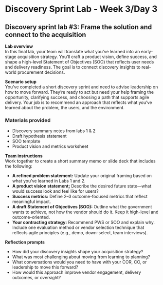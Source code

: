 # Discovery Sprint Lab \- Week 3/Day 3

## Discovery sprint lab \#3: Frame the solution and connect to the acquisition

**Lab overview**   
In this final lab, your team will translate what you’ve learned into an early-stage acquisition strategy. You’ll craft a product vision, define success, and shape a high-level Statement of Objectives (SOO) that reflects user needs and delivery readiness. The goal is to connect discovery insights to real-world procurement decisions.

**Scenario setup**  
You’ve completed a short discovery sprint and need to advise leadership on how to move forward. They’re ready to act but need your help framing the opportunity, clarifying success, and choosing a path that supports agile delivery. Your job is to recommend an approach that reflects what you’ve learned about the problem, the users, and the environment.

### **Materials provided**

* Discovery summary notes from labs 1 & 2  
* Draft hypothesis statement  
* SOO template  
* Product vision and metrics worksheet  

**Team instructions**   
Work together to create a short summary memo or slide deck that includes the following:

* **A refined problem statement:** Update your original framing based on what you’ve learned in Labs 1 and 2\.  
* **A product vision statement;** Describe the desired future state—what would success look and feel like for users?  
* **Success metrics:** Define 2–3 outcome-focused metrics that reflect meaningful impact.  
* **A draft Statement of Objectives (SOO):** Outline what the government wants to achieve, not how the vendor should do it. Keep it high-level and outcome-oriented.  
* **Your contracting strategy:** Recommend PWS or SOO and explain why. Include one evaluation method or vendor selection technique that reflects agile principles (e.g., demo, down-select, team interviews).

**Reflection prompts**

* How did your discovery insights shape your acquisition strategy?  
* What was most challenging about moving from learning to planning?  
* What conversations would you need to have with your COR, CO, or leadership to move this forward?  
* How would this approach improve vendor engagement, delivery outcomes, or oversight?
